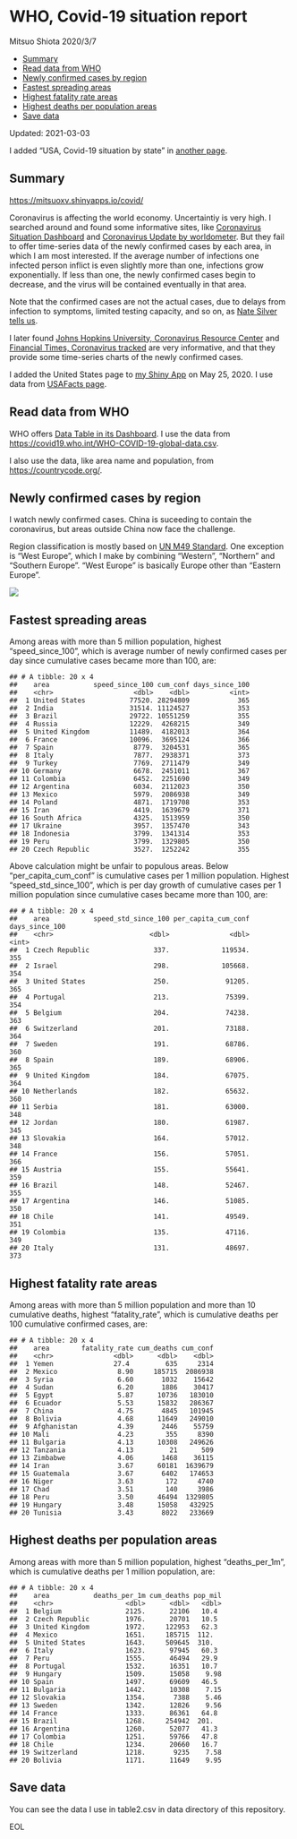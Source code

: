 WHO, Covid-19 situation report
================
Mitsuo Shiota
2020/3/7

-   [Summary](#summary)
-   [Read data from WHO](#read-data-from-who)
-   [Newly confirmed cases by region](#newly-confirmed-cases-by-region)
-   [Fastest spreading areas](#fastest-spreading-areas)
-   [Highest fatality rate areas](#highest-fatality-rate-areas)
-   [Highest deaths per population
    areas](#highest-deaths-per-population-areas)
-   [Save data](#save-data)

Updated: 2021-03-03

I added “USA, Covid-19 situation by state” in [another page](USA.md).

## Summary

<https://mitsuoxv.shinyapps.io/covid/>

Coronavirus is affecting the world economy. Uncertaintiy is very high. I
searched around and found some informative sites, like [Coronavirus
Situation
Dashboard](https://who.maps.arcgis.com/apps/opsdashboard/index.html#/c88e37cfc43b4ed3baf977d77e4a0667)
and [Coronavirus Update by
worldometer](https://www.worldometers.info/coronavirus/). But they fail
to offer time-series data of the newly confirmed cases by each area, in
which I am most interested. If the average number of infections one
infected person inflict is even slightly more than one, infections grow
exponentially. If less than one, the newly confirmed cases begin to
decrease, and the virus will be contained eventually in that area.

Note that the confirmed cases are not the actual cases, due to delays
from infection to symptoms, limited testing capacity, and so on, as
[Nate Silver tells
us](https://fivethirtyeight.com/features/coronavirus-case-counts-are-meaningless/).

I later found [Johns Hopkins University, Coronavirus Resource
Center](https://coronavirus.jhu.edu/) and [Financial Times, Coronavirus
tracked](https://www.ft.com/content/a26fbf7e-48f8-11ea-aeb3-955839e06441)
are very informative, and that they provide some time-series charts of
the newly confirmed cases.

I added the United States page to [my Shiny
App](https://mitsuoxv.shinyapps.io/covid/) on May 25, 2020. I use data
from [USAFacts
page](https://usafacts.org/visualizations/coronavirus-covid-19-spread-map/).

## Read data from WHO

WHO offers [Data Table in its Dashboard](https://covid19.who.int/table).
I use the data from
<https://covid19.who.int/WHO-COVID-19-global-data.csv>.

I also use the data, like area name and population, from
<https://countrycode.org/>.

## Newly confirmed cases by region

I watch newly confirmed cases. China is suceeding to contain the
coronavirus, but areas outside China now face the challenge.

Region classification is mostly based on [UN M49
Standard](https://unstats.un.org/unsd/methodology/m49/). One exception
is “West Europe”, which I make by combining “Western”, “Northern” and
“Southern Europe”. “West Europe” is basically Europe other than “Eastern
Europe”.

![](README_files/figure-gfm/chart-1.png)<!-- -->

## Fastest spreading areas

Among areas with more than 5 million population, highest
“speed\_since\_100”, which is average number of newly confirmed cases
per day since cumulative cases became more than 100, are:

    ## # A tibble: 20 x 4
    ##    area           speed_since_100 cum_conf days_since_100
    ##    <chr>                    <dbl>    <dbl>          <int>
    ##  1 United States           77520. 28294809            365
    ##  2 India                   31514. 11124527            353
    ##  3 Brazil                  29722. 10551259            355
    ##  4 Russia                  12229.  4268215            349
    ##  5 United Kingdom          11489.  4182013            364
    ##  6 France                  10096.  3695124            366
    ##  7 Spain                    8779.  3204531            365
    ##  8 Italy                    7877.  2938371            373
    ##  9 Turkey                   7769.  2711479            349
    ## 10 Germany                  6678.  2451011            367
    ## 11 Colombia                 6452.  2251690            349
    ## 12 Argentina                6034.  2112023            350
    ## 13 Mexico                   5979.  2086938            349
    ## 14 Poland                   4871.  1719708            353
    ## 15 Iran                     4419.  1639679            371
    ## 16 South Africa             4325.  1513959            350
    ## 17 Ukraine                  3957.  1357470            343
    ## 18 Indonesia                3799.  1341314            353
    ## 19 Peru                     3799.  1329805            350
    ## 20 Czech Republic           3527.  1252242            355

Above calculation might be unfair to populous areas. Below
“per\_capita\_cum\_conf” is cumulative cases per 1 million population.
Highest “speed\_std\_since\_100”, which is per day growth of cumulative
cases per 1 million population since cumulative cases became more than
100, are:

    ## # A tibble: 20 x 4
    ##    area           speed_std_since_100 per_capita_cum_conf days_since_100
    ##    <chr>                        <dbl>               <dbl>          <int>
    ##  1 Czech Republic                337.             119534.            355
    ##  2 Israel                        298.             105668.            354
    ##  3 United States                 250.              91205.            365
    ##  4 Portugal                      213.              75399.            354
    ##  5 Belgium                       204.              74238.            363
    ##  6 Switzerland                   201.              73188.            364
    ##  7 Sweden                        191.              68786.            360
    ##  8 Spain                         189.              68906.            365
    ##  9 United Kingdom                184.              67075.            364
    ## 10 Netherlands                   182.              65632.            360
    ## 11 Serbia                        181.              63000.            348
    ## 12 Jordan                        180.              61987.            345
    ## 13 Slovakia                      164.              57012.            348
    ## 14 France                        156.              57051.            366
    ## 15 Austria                       155.              55641.            359
    ## 16 Brazil                        148.              52467.            355
    ## 17 Argentina                     146.              51085.            350
    ## 18 Chile                         141.              49549.            351
    ## 19 Colombia                      135.              47116.            349
    ## 20 Italy                         131.              48697.            373

## Highest fatality rate areas

Among areas with more than 5 million population and more than 10
cumulative deaths, highest “fatality\_rate”, which is cumulative deaths
per 100 cumulative confirmed cases, are:

    ## # A tibble: 20 x 4
    ##    area        fatality_rate cum_deaths cum_conf
    ##    <chr>               <dbl>      <dbl>    <dbl>
    ##  1 Yemen               27.4         635     2314
    ##  2 Mexico               8.90     185715  2086938
    ##  3 Syria                6.60       1032    15642
    ##  4 Sudan                6.20       1886    30417
    ##  5 Egypt                5.87      10736   183010
    ##  6 Ecuador              5.53      15832   286367
    ##  7 China                4.75       4845   101945
    ##  8 Bolivia              4.68      11649   249010
    ##  9 Afghanistan          4.39       2446    55759
    ## 10 Mali                 4.23        355     8390
    ## 11 Bulgaria             4.13      10308   249626
    ## 12 Tanzania             4.13         21      509
    ## 13 Zimbabwe             4.06       1468    36115
    ## 14 Iran                 3.67      60181  1639679
    ## 15 Guatemala            3.67       6402   174653
    ## 16 Niger                3.63        172     4740
    ## 17 Chad                 3.51        140     3986
    ## 18 Peru                 3.50      46494  1329805
    ## 19 Hungary              3.48      15058   432925
    ## 20 Tunisia              3.43       8022   233669

## Highest deaths per population areas

Among areas with more than 5 million population, highest
“deaths\_per\_1m”, which is cumulative deaths per 1 million population,
are:

    ## # A tibble: 20 x 4
    ##    area           deaths_per_1m cum_deaths pop_mil
    ##    <chr>                  <dbl>      <dbl>   <dbl>
    ##  1 Belgium                2125.      22106   10.4 
    ##  2 Czech Republic         1976.      20701   10.5 
    ##  3 United Kingdom         1972.     122953   62.3 
    ##  4 Mexico                 1651.     185715  112.  
    ##  5 United States          1643.     509645  310.  
    ##  6 Italy                  1623.      97945   60.3 
    ##  7 Peru                   1555.      46494   29.9 
    ##  8 Portugal               1532.      16351   10.7 
    ##  9 Hungary                1509.      15058    9.98
    ## 10 Spain                  1497.      69609   46.5 
    ## 11 Bulgaria               1442.      10308    7.15
    ## 12 Slovakia               1354.       7388    5.46
    ## 13 Sweden                 1342.      12826    9.56
    ## 14 France                 1333.      86361   64.8 
    ## 15 Brazil                 1268.     254942  201.  
    ## 16 Argentina              1260.      52077   41.3 
    ## 17 Colombia               1251.      59766   47.8 
    ## 18 Chile                  1234.      20660   16.7 
    ## 19 Switzerland            1218.       9235    7.58
    ## 20 Bolivia                1171.      11649    9.95

## Save data

You can see the data I use in table2.csv in data directory of this
repository.

EOL
